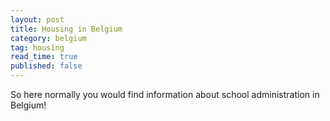 ```yaml
---
layout: post
title: Housing in Belgium
category: belgium
tag: housing
read_time: true
published: false
---
```

So here normally you would find information about school administration in Belgium!
